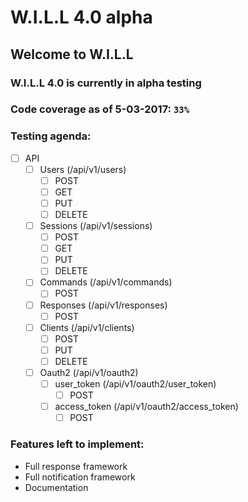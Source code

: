 # W.I.L.L 4.0 alpha

## Welcome to W.I.L.L

### W.I.L.L 4.0 is currently in alpha testing

### Code coverage as of 5-03-2017: `33%`

### Testing agenda:

- [ ] API
    - [ ] Users (/api/v1/users)
        - [ ] POST
        - [ ] GET
        - [ ] PUT
        - [ ] DELETE
    - [ ] Sessions (/api/v1/sessions)
        - [ ] POST
        - [ ] GET
        - [ ] PUT
        - [ ] DELETE
    - [ ] Commands (/api/v1/commands)
        - [ ] POST
    - [ ] Responses (/api/v1/responses)
        - [ ] POST
    - [ ] Clients (/api/v1/clients)
        - [ ] POST
        - [ ] PUT
        - [ ] DELETE
    - [ ] Oauth2 (/api/v1/oauth2)
        - [ ] user_token (/api/v1/oauth2/user_token)
            - [ ] POST
        - [ ] access_token (/api/v1/oauth2/access_token)
            - [ ] POST

### Features left to implement:

- Full response framework
- Full notification framework
- Documentation